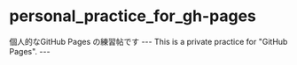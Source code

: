 # personal_practice_for_gh-pages
個人的なGitHub Pages の練習帖です --- This is a private practice for "GitHub Pages". ---

